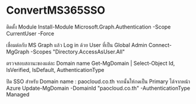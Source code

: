 # ConvertMS365SSO


ติดตั้ง Module
Install-Module Microsoft.Graph.Authentication -Scope CurrentUser -Force

เชื่อมต่อกับ MS Graph แล้ว Log in ด้วย User ที่เป็น Global Admin
Connect-MgGraph -Scopes "Directory.AccessAsUser.All"

ตรวจสอบสถานะของแต่ละ Domain name
Get-MgDomain | Select-Object Id, IsVerified, IsDefault, AuthenticationType


ปิด SSO สำหรับ Domain name : paocloud.co.th จากนั้นให้กดเป็น Primary ได้จากหน้า Azure
Update-MgDomain -DomainId "paocloud.co.th" -AuthenticationType Managed


